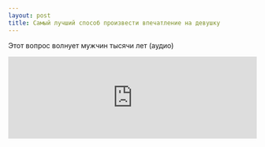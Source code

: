 ```yaml
---
layout: post
title: Самый лучший способ произвести впечатление на девушку
---
```


Этот вопрос волнует мужчин тысячи лет (аудио)

<iframe width="100%" height="166" scrolling="no" frameborder="no" src="https://w.soundcloud.com/player/?url=https%3A//api.soundcloud.com/tracks/238146293&amp;color=ff5500&amp;auto_play=false&amp;hide_related=false&amp;show_comments=true&amp;show_user=true&amp;show_reposts=false"></iframe>